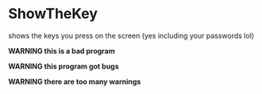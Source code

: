 # ShowTheKey

shows the keys you press on the screen (yes including your passwords lol)

**WARNING this is a bad program**

**WARNING this program got bugs**

**WARNING there are too many warnings**
